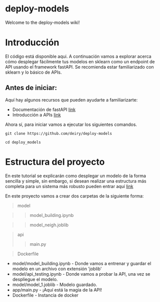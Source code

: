 # deploy-models
Welcome to the deploy-models wiki!

# Introducción

El código está disponible aqui. A continuación vamos a explorar acerca cómo desplegar fácilmente tus modelos en sklearn como un endpoint de API usando el framework fastAPI. Se recomienda estar familiarizado con sklearn y lo básico de APIs. 

## Antes de iniciar:

Aquí hay algunos recursos que pueden ayudarte a familiarizarte:


* Documentación de fastAPI [link](https://fastapi.tiangolo.com/)
* Introducción a APIs [link](https://www.freecodecamp.org/news/what-is-an-api-in-english-please-b880a3214a82/)

Ahora sí, para iniciar vamos a ejecutar los siguientes comandos.

`git clone https://github.com/deiry/deploy-models`

`cd deploy_models`

# Estructura del proyecto

En este tutorial se explicarán como desplegar un modelo de la forma sencilla y simple, sin embargo, si desean realizar una estructura más completa para un sistema más robusto pueden entrar aquí [link](https://github.com/eightBEC/fastapi-ml-skeleton/tree/master/fastapi_skeleton)

En este proyecto vamos a crear dos carpetas de la siguiente forma:

> model

> >  model_building.ipynb

> > model_neigh.joblib

> api
> > main.py

> Dockerfile


* model/model_building.ipynb -  Donde vamos a entrenar y guardar el modelo en un archivo con extensión 'joblib' 
* model/api_testing.ipynb - Donde vamos a probar la API, una vez se despliegue el modelo.
* model/model_1.joblib - Modelo guardado.
* app/main.py - ¡Aquí está la magia de la API!
* Dockerfile - Instancia de docker

